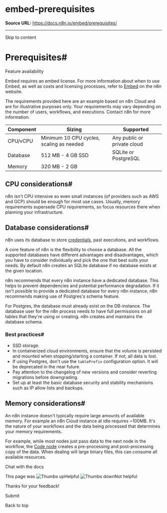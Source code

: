 # embed-prerequisites

**Source URL:** https://docs.n8n.io/embed/prerequisites/

---

Skip to content 

[ ](https://github.com/n8n-io/n8n-docs/edit/main/docs/embed/prerequisites.md "Edit this page")

# Prerequisites#

Feature availability

Embed requires an embed license. For more information about when to use Embed, as well as costs and licensing processes, refer to [Embed](https://n8n.io/embed/) on the n8n website.

The requirements provided here are an example based on n8n Cloud and are for illustrative purposes only. Your requirements may vary depending on the number of users, workflows, and executions. Contact n8n for more information.

Component | Sizing | Supported  
---|---|---  
CPU/vCPU | Minimum 10 CPU cycles, scaling as needed | Any public or private cloud  
Database | 512 MB - 4 GB SSD | SQLite or PostgreSQL  
Memory | 320 MB - 2 GB |   
  
## CPU considerations#

n8n isn't CPU intensive so even small instances (of providers such as AWS and GCP) should be enough for most use cases. Usually, memory requirements supersede CPU requirements, so focus resources there when planning your infrastructure.

## Database considerations#

n8n uses its database to store [credentials](../../glossary/#credential-n8n), past executions, and workflows.

A core feature of n8n is the flexibility to choose a database. All the supported databases have different advantages and disadvantages, which you have to consider individually and pick the one that best suits your needs. By default n8n creates an SQLite database if no database exists at the given location.

n8n recommends that every n8n instance have a dedicated database. This helps to prevent dependencies and potential performance degradation. If it isn't possible to provide a dedicated database for every n8n instance, n8n recommends making use of Postgres's schema feature.

For Postgres, the database must already exist on the DB-instance. The database user for the n8n process needs to have full permissions on all tables that they're using or creating. n8n creates and maintains the database schema.

### Best practices#

  * SSD storage.
  * In containerized cloud environments, ensure that the volume is persisted and mounted when stopping/starting a container. If not, all data is lost.
  * If using Postgres, don't use the `tablePrefix` configuration option. It will be deprecated in the near future.
  * Pay attention to the changelog of new versions and consider reverting migrations before downgrading.
  * Set up at least the basic database security and stability mechanisms such as IP allow lists and backups.



## Memory considerations#

An n8n instance doesn't typically require large amounts of available memory. For example an n8n Cloud instance at idle requires ~100MB. It's the nature of your workflows and the data being processed that determines your memory requirements.

For example, while most nodes just pass data to the next node in the workflow, the [Code node](../../code/code-node/) creates a pre-processing and post-processing copy of the data. When dealing will large binary files, this can consume all available resources.

Chat with the docs

This page was ![Thumbs up](/_images/assets/thumb_up.png)Helpful  ![Thumbs down](/_images/assets/thumb_down.png)Not helpful 

Thanks for your feedback! 

Submit 

Back to top